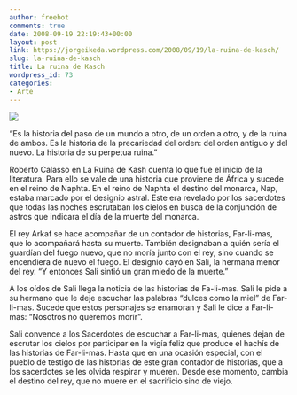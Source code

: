 ```yaml
---
author: freebot
comments: true
date: 2008-09-19 22:19:43+00:00
layout: post
link: https://jorgeikeda.wordpress.com/2008/09/19/la-ruina-de-kasch/
slug: la-ruina-de-kasch
title: La ruina de Kasch
wordpress_id: 73
categories:
- Arte
---
```


[![](http://www.todomercado.com/tm/aviso/img_avisos/8433966782.jpg)](http://www.amazon.com/exec/obidos/ASIN/8433966782)


“Es la historia  del paso de un mundo a otro, de un orden a otro, y de la ruina de ambos. Es la historia de la precariedad    del orden: del orden antiguo y del nuevo. La historia de su perpetua ruina.”


Roberto Calasso en La Ruina de Kash cuenta lo que fue el inicio de la literatura. Para ello se vale de una historia que proviene de África y sucede en el reino de Naphta. En el reino de Naphta el destino del monarca, Nap,  estaba marcado por el designio astral. Este era revelado por los sacerdotes que todas las noches escrutaban los cielos en busca de la conjunción de astros que indicara el día de la muerte del monarca.

El rey Arkaf se hace acompañar de un contador de historias, Far-li-mas, que lo acompañará hasta su muerte.  También designaban a quién sería el guardían del fuego nuevo, que no moría junto con el rey, sino cuando se encendiera de nuevo el fuego. El designio cayó en Sali, la hermana menor del rey. “Y entonces Sali sintió un gran miedo de la muerte.”

A los oídos de Sali llega la noticia de las historias de Fa-li-mas.  Sali le pide a su hermano que le deje escuchar las palabras “dulces como la miel” de Far-li-mas.  Sucede que estos personajes se enamoran y Sali le dice a Far-li-mas: “Nosotros no queremos morir”.

Sali convence a los Sacerdotes de escuchar a Far-li-mas, quienes dejan de escrutar los cielos por participar en la vigía feliz que produce el hachís de las historias de Far-li-mas. Hasta que en una ocasión especial, con el pueblo de testigo de las historias de este gran contador de historias, que a los sacerdotes se les olvida respirar y mueren. Desde ese momento, cambia el destino del rey, que no muere en el sacrificio sino de viejo.
